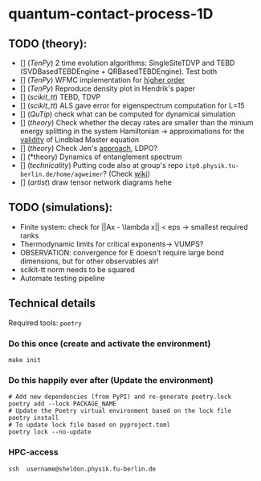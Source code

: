# quantum-contact-process-1D
## TODO (theory):
- [] (*TenPy*) 2 time evolution algorithms: SingleSiteTDVP and TEBD (SVDBasedTEBDEngine + QRBasedTEBDEngine). Test both
- [] (*TenPy*) WFMC implementation for [higher order](https://www.sciencedirect.com/science/article/pii/S0010465512000835?via%3Dihub)
- [] (*TenPy*) Reproduce density plot in Hendrik's paper
- [] (*scikit_tt*) TEBD, TDVP
- [] (*scikit_tt*) ALS gave error for eigenspectrum computation for L=15
- [] (*QuTip*) check what can be computed for dynamical simulation
- [] (*theory*) Check whether the decay rates are smaller than the minium energy splitting in the system Hamiltonian -> approximations for the [validity](https://qutip.org/docs/latest/guide/dynamics/dynamics-master.html) of Lindblad Master equation
- [] (*theory*) Check Jen's [approach](https://journals.aps.org/prl/abstract/10.1103/PhysRevLett.116.237201), LDPO?
- [] (*theory) Dynamics of entanglement spectrum
- [] (*technicality*) Putting code also at group's repo `itp0.physik.tu-berlin.de/home/agweimer`? (Check [wiki](https://www3.itp.tu-berlin.de/dokuwiki/agweimer:start))
- [] (*artist*) draw tensor network diagrams hehe

## TODO (simulations):
- Finite system: check for ||Ax - \lambda x|| < eps -> smallest required ranks
- Thermodynamic limits for critical exponents-> VUMPS?
- OBSERVATION: convergence for E doesn't require large bond dimensions, but for other observables alr!
- scikit-tt norm needs to be squared
- Automate testing pipeline

## Technical details 
Required tools: `poetry`

### Do this once (create and activate the environment)

```
make init
```

### Do this happily ever after (Update the environment)

```
# Add new dependencies (from PyPI) and re-generate poetry.lock
poetry add --lock PACKAGE_NAME
# Update the Poetry virtual environment based on the lock file
poetry install
# To update lock file based on pyproject.toml
poetry lock --no-update
```

### HPC-access
```
ssh  username@sheldon.physik.fu-berlin.de
```